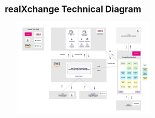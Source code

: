 # realXchange Technical Diagram

<figure><img src="../.gitbook/assets/realXchange-PolkadotWinterHackathon.jpg" alt=""><figcaption></figcaption></figure>
